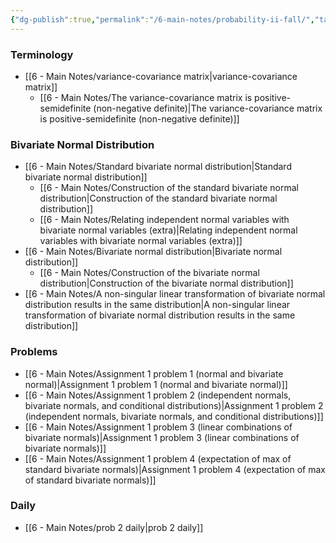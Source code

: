 ```yaml
---
{"dg-publish":true,"permalink":"/6-main-notes/probability-ii-fall/","tags":["moc","probability_theory"]}
---
```


### Terminology
+ [[6 - Main Notes/variance-covariance matrix\|variance-covariance matrix]]
	+ [[6 - Main Notes/The variance-covariance matrix is positive-semidefinite (non-negative definite)\|The variance-covariance matrix is positive-semidefinite (non-negative definite)]]
### Bivariate Normal Distribution
+ [[6 - Main Notes/Standard bivariate normal distribution\|Standard bivariate normal distribution]]
	+ [[6 - Main Notes/Construction of the standard bivariate normal distribution\|Construction of the standard bivariate normal distribution]]
	+ [[6 - Main Notes/Relating independent normal variables with bivariate normal variables (extra)\|Relating independent normal variables with bivariate normal variables (extra)]]
+ [[6 - Main Notes/Bivariate normal distribution\|Bivariate normal distribution]]
	+ [[6 - Main Notes/Construction of the bivariate normal distribution\|Construction of the bivariate normal distribution]]
+ [[6 - Main Notes/A non-singular linear transformation of bivariate normal distribution results in the same distribution\|A non-singular linear transformation of bivariate normal distribution results in the same distribution]]
### Problems
+ [[6 - Main Notes/Assignment 1 problem 1 (normal and bivariate normal)\|Assignment 1 problem 1 (normal and bivariate normal)]]
+ [[6 - Main Notes/Assignment 1 problem 2 (independent normals, bivariate normals, and conditional distributions)\|Assignment 1 problem 2 (independent normals, bivariate normals, and conditional distributions)]]
+ [[6 - Main Notes/Assignment 1 problem 3 (linear combinations of bivariate normals)\|Assignment 1 problem 3 (linear combinations of bivariate normals)]]
+ [[6 - Main Notes/Assignment 1 problem 4 (expectation of max of standard bivariate normals)\|Assignment 1 problem 4 (expectation of max of standard bivariate normals)]]
### Daily
+ [[6 - Main Notes/prob 2 daily\|prob 2 daily]]